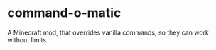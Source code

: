 # command-o-matic
A Minecraft mod, that overrides vanilla commands, so they can work without limits.
